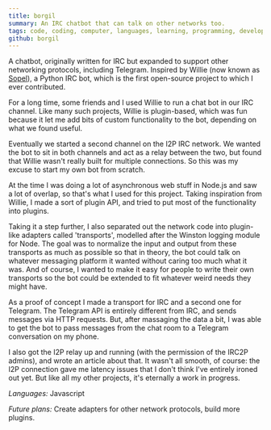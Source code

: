 ```yaml
---
title: borgil
summary: An IRC chatbot that can talk on other networks too.
tags: code, coding, computer, languages, learning, programming, development
github: borgil
---
```


A chatbot, originally written for IRC but expanded to support other networking protocols,
including Telegram. Inspired by Willie (now known as [Sopel](https://sopel.chat)),
a Python IRC bot, which is the first open-source project to which I ever contributed.

For a long time, some friends and I used Willie to run a chat bot in our IRC channel.
Like many such projects, Willie is plugin-based, which was fun because it let me add bits
of custom functionality to the bot, depending on what we found useful.

Eventually we started a second channel on the I2P IRC network.
We wanted the bot to sit in both channels and act as a relay between the two,
but found that Willie wasn't really built for multiple connections.
So this was my excuse to start my own bot from scratch.

At the time I was doing a lot of asynchronous web stuff in Node.js and saw a lot of overlap,
so that's what I used for this project.
Taking inspiration from Willie, I made a sort of plugin API,
and tried to put most of the functionality into plugins.

Taking it a step further, I also separated out the network code into plugin-like adapters
called 'transports', modelled after the Winston logging module for Node.
The goal was to normalize the input and output from these transports as much as possible
so that in theory, the bot could talk on whatever messaging platform it wanted
without caring too much what it was.
And of course, I wanted to make it easy for people to write their own transports
so the bot could be extended to fit whatever weird needs they might have.

As a proof of concept I made a transport for IRC and a second one for Telegram.
The Telegram API is entirely different from IRC, and sends messages via HTTP requests.
But, after massaging the data a bit, I was able to get the bot to pass messages from the chat room
to a Telegram conversation on my phone.

I also got the I2P relay up and running (with the permission of the IRC2P admins),
and wrote an article about that.
It wasn't all smooth, of course: the I2P connection gave me latency issues that I don't think
I've entirely ironed out yet. But like all my other projects, it's eternally a work in progress.

*Languages:* Javascript

*Future plans:* Create adapters for other network protocols, build more plugins.
